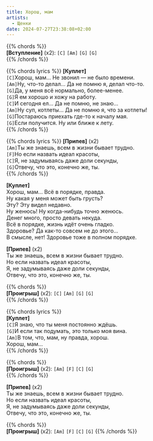 ```yaml
---
title: Хорош, мам
artists: 
  - Щенки
date: 2024-07-27T23:38:08+02:00
---
```


{{% chords %}}  
**[Вступление]** (х2): `[C]` `[Am]` `[G]` `[G]`  
{{% /chords %}}

{{% chords lyrics %}}
**[Куплет]**  
`[C]`Хорош, мам... Не звонил — не было времени.  
`[Am]`Ну, что-то делал... Да не помню я, делал что-то.  
`[G]`Да, у меня всё нормально, более-менее.  
`[G]`Я ем хорошо и хожу на работу.  
`[C]`И сегодня ел... Да не помню, не знаю...  
`[Am]`Ну суп, котлеты... Да не помню я, что за котлеты!  
`[G]`Постараюсь приехать где-то к началу мая.  
`[G]`Если получится. Ну или ближе к лету.  
{{% /chords %}}

{{% chords lyrics %}}
**[Припев]** (х2)  
`[Am]`Ты же знаешь, всем в жизни бывает трудно.  
`[F]`Но если назвать идеал красоты,  
`[C]`Я, не задумываясь даже доли секунды,  
`[G]`Отвечу, что это, конечно же, ты.  
{{% /chords %}}

**[Куплет]**  
Хорош, мам... Всё в порядке, правда.  
Ну какая у меня может быть грусть?  
Эту? Эту видел недавно.  
Ну женюсь! Ну когда-нибудь точно женюсь.  
Денег много, просто девать некуда.  
Всё в порядке, жизнь идёт очень гладко.  
Здоровье? Да как-то совсем не до этого...  
В смысле, нет! Здоровье тоже в полном порядке.

**[Припев]** (х2)  
Ты же знаешь, всем в жизни бывает трудно.  
Но если назвать идеал красоты,  
Я, не задумываясь даже доли секунды,  
Отвечу, что это, конечно же, ты.

{{% chords %}}  
**[Проигрыш]** (х2): `[C]` `[Am]` `[G]` `[G]`  
{{% /chords %}}

{{% chords lyrics %}}  
**[Куплет]**  
`[C]`Я знаю, что ты меня постоянно ждёшь.  
`[G]`И если так подумать, это только моя вина.  
`[Am]`В том, что, мам, ну правда, хорош.  
Хорош, мам...  
{{% /chords %}}

{{% chords %}}  
**[Проигрыш]** (х2): `[Am]` `[F]` `[C]` `[G]`  
{{% /chords %}}

**[Припев]** (х2)  
Ты же знаешь, всем в жизни бывает трудно.  
Но если назвать идеал красоты,  
Я, не задумываясь даже доли секунды,  
Отвечу, что это, конечно же, ты.

{{% chords %}}  
**[Проигрыш]** (х2): `[Am]` `[F]` `[C]` `[G]`
{{% /chords %}}
